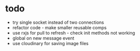 # todo

- try single socket instead of two connections
- refactor code - make smaller reusable comps
- use rxjs for pull to refresh - check init methods not working
- global on new message event
- use cloudinary for saving image files
